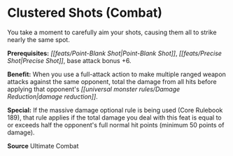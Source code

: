 ﻿---
cssclass: [feats]

---
# Clustered Shots (Combat)

You take a moment to carefully aim your shots, causing them all to strike nearly the same spot.

**Prerequisites:** _[[feats/Point-Blank Shot|Point-Blank Shot]]_, _[[feats/Precise Shot|Precise Shot]]_, base attack bonus +6.

**Benefit:** When you use a full-attack action to make multiple ranged weapon attacks against the same opponent, total the damage from all hits before applying that opponent's _[[universal monster rules/Damage Reduction|damage reduction]]_.

**Special:** If the massive damage optional rule is being used (Core Rulebook 189), that rule applies if the total damage you deal with this feat is equal to or exceeds half the opponent's full normal hit points (minimum 50 points of damage).

**Source** Ultimate Combat